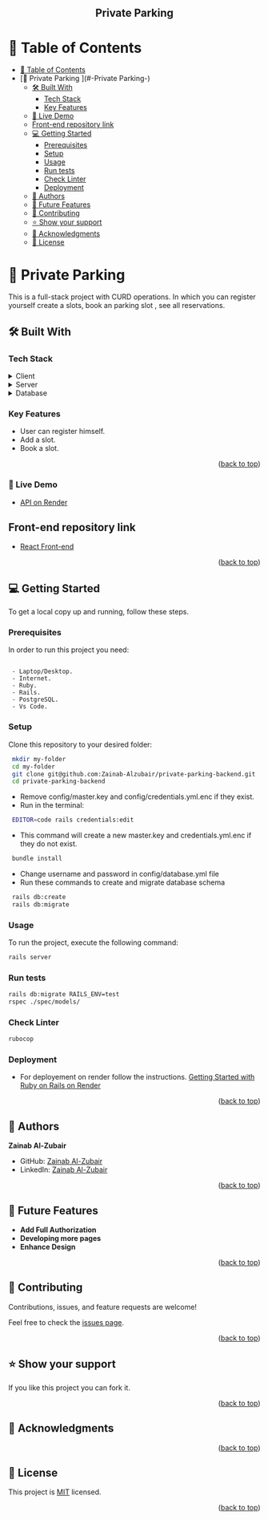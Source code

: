 <a name="readme-top"></a>
<div align="center">
</div>

<div align="center">

  <h2><b>Private Parking</b></h2>

</div>

<!-- TABLE OF CONTENTS -->

# 📗 Table of Contents

- [📗 Table of Contents](#-table-of-contents)
- [📖 Private Parking ](#-Private Parking-)
  - [🛠 Built With ](#-built-with-)
    - [Tech Stack ](#tech-stack-)
    - [Key Features ](#key-features-)
  - [🚀 Live Demo ](#-live-demo-)
  - [Front-end repository link](#front-end-repository-link)
  - [💻 Getting Started ](#-getting-started-)
    - [Prerequisites](#prerequisites)
    - [Setup](#setup)
    - [Usage](#usage)
    - [Run tests](#run-tests)
    - [Check Linter](#check-linter)
    - [Deployment](#deployment)
  - [👥 Authors ](#-authors-)
  - [🔭 Future Features ](#-future-features-)
  - [🤝 Contributing ](#-contributing-)
  - [⭐️ Show your support ](#️-show-your-support-)
  - [🙏 Acknowledgments ](#-acknowledgments-)
  - [📝 License ](#-license-)

<!-- PROJECT DESCRIPTION -->


# 📖 Private Parking <a name="about-project"></a>

This is a full-stack project with CURD operations. In which you can register yourself create a slots, book an parking slot
, see all reservations.

## 🛠 Built With <a name="built-with"></a>

### Tech Stack <a name="tech-stack"></a>

<details>
  <summary>Client</summary>
  <ul>
    <li>React</li>
  </ul>
</details>

<details>
  <summary>Server</summary>
  <ul>
    <li>Ruby on Rails</li>
  </ul>
</details>

<details>
<summary>Database</summary>
  <ul>
    <li>Postgresql</li>
  </ul>
</details>

<!-- Features -->

### Key Features <a name="key-features"></a>

- User can register himself.
- Add a slot.
- Book a slot.

<p align="right">(<a href="#readme-top">back to top</a>)</p>

<!-- LIVE DEMO -->
### 🚀 Live Demo <a name="live-demo"></a>

- [API on Render]()

## Front-end repository link

- <a href="https://github.com/Zainab-Alzubair/private-parking-frontend" target="_blank">React Front-end</a>


<p align="right">(<a href="#readme-top">back to top</a>)</p>

<!-- GETTING STARTED -->

## 💻 Getting Started <a name="getting-started"></a>

To get a local copy up and running, follow these steps.

### Prerequisites

In order to run this project you need:

```

 - Laptop/Desktop.
 - Internet.
 - Ruby.
 - Rails.
 - PostgreSQL.
 - Vs Code.

```

### Setup

Clone this repository to your desired folder:

```sh
 mkdir my-folder
 cd my-folder
 git clone git@github.com:Zainab-Alzubair/private-parking-backend.git
 cd private-parking-backend
```
 - Remove config/master.key and config/credentials.yml.enc if they exist.
 - Run in the terminal: 
```sh
 EDITOR=code rails credentials:edit 
```
 - This command will create a new master.key and credentials.yml.enc if they do not exist.
```sh
 bundle install
```
 - Change username and password in config/database.yml file
 - Run these commands to create and migrate database schema
```sh
 rails db:create
 rails db:migrate
```
### Usage

To run the project, execute the following command:
```sh
rails server
```

### Run tests
```sh
rails db:migrate RAILS_ENV=test
rspec ./spec/models/
```

### Check Linter 
```sh
rubocop
```

### Deployment

- For deployement on render follow the instructions.
[Getting Started with Ruby on Rails on Render](https://render.com/docs/deploy-rails#:~:text=On%20the%20Render%20Dashboard%2C%20go,key%20file.)

<p align="right">(<a href="#readme-top">back to top</a>)</p>

<!-- AUTHORS -->

## 👥 Authors <a name="authors"></a>

**Zainab Al-Zubair**
- GitHub: [Zainab Al-Zubair](https://github.com/Zainab-Alzubair)
- LinkedIn: [Zainab Al-Zubair](https://www.linkedin.com/in/zainab-alzubair/)


<p align="right">(<a href="#readme-top">back to top</a>)</p>

<!-- FUTURE FEATURES -->

## 🔭 Future Features <a name="future-features"></a>

- **Add Full Authorization**
- **Developing more pages**
- **Enhance Design**

<p align="right">(<a href="#readme-top">back to top</a>)</p>

<!-- CONTRIBUTING -->

## 🤝 Contributing <a name="contributing"></a>

Contributions, issues, and feature requests are welcome!

Feel free to check the [issues page](../../issues/).

<p align="right">(<a href="#readme-top">back to top</a>)</p>

<!-- SUPPORT -->

## ⭐️ Show your support <a name="support"></a>

If you like this project you can fork it.

<p align="right">(<a href="#readme-top">back to top</a>)</p>

<!-- ACKNOWLEDGEMENTS -->

## 🙏 Acknowledgments <a name="acknowledgements"></a>


<p align="right">(<a href="#readme-top">back to top</a>)</p>

<!-- LICENSE -->

## 📝 License <a name="license"></a>

This project is [MIT](./LICENSE) licensed.

<p align="right">(<a href="#readme-top">back to top</a>)</p>